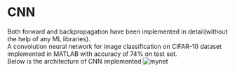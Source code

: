 # CNN
Both forward and backpropagation have been implemented in detail(without the help of any ML libraries).
<br>
A convolution neural network for image classification on CIFAR-10 dataset implemented in MATLAB with accuracy of 74% on test set.
<br>
Below is the architecture of CNN implemented
![mynet](https://user-images.githubusercontent.com/38567430/44157269-ae6f3c00-a0cf-11e8-9e49-68d8e7be42ab.jpg)

